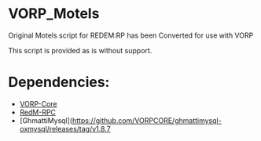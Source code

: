 # VORP_Motels
Original Motels script for REDEM:RP has been Converted for use with VORP

This script is provided as is without support.

# Dependencies:
- [VORP-Core](https://github.com/VORPCORE/VORP-Core)
- [RedM-RPC](https://github.com/egerdnc/redm-rpc)
- [GhmattiMysql](https://github.com/VORPCORE/ghmattimysql-oxmysql/releases/tag/v1.8.7
